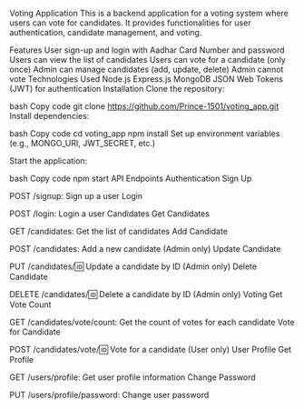 Voting Application
This is a backend application for a voting system where users can vote for candidates. It provides functionalities for user authentication, candidate management, and voting.

Features
User sign-up and login with Aadhar Card Number and password
Users can view the list of candidates
Users can vote for a candidate (only once)
Admin can manage candidates (add, update, delete)
Admin cannot vote
Technologies Used
Node.js
Express.js
MongoDB
JSON Web Tokens (JWT) for authentication
Installation
Clone the repository:

bash
Copy code
git clone https://github.com/Prince-1501/voting_app.git
Install dependencies:

bash
Copy code
cd voting_app
npm install
Set up environment variables (e.g., MONGO_URI, JWT_SECRET, etc.)

Start the application:

bash
Copy code
npm start
API Endpoints
Authentication
Sign Up

POST /signup: Sign up a user
Login

POST /login: Login a user
Candidates
Get Candidates

GET /candidates: Get the list of candidates
Add Candidate

POST /candidates: Add a new candidate (Admin only)
Update Candidate

PUT /candidates/:id: Update a candidate by ID (Admin only)
Delete Candidate

DELETE /candidates/:id: Delete a candidate by ID (Admin only)
Voting
Get Vote Count

GET /candidates/vote/count: Get the count of votes for each candidate
Vote for Candidate

POST /candidates/vote/:id: Vote for a candidate (User only)
User Profile
Get Profile

GET /users/profile: Get user profile information
Change Password

PUT /users/profile/password: Change user password
